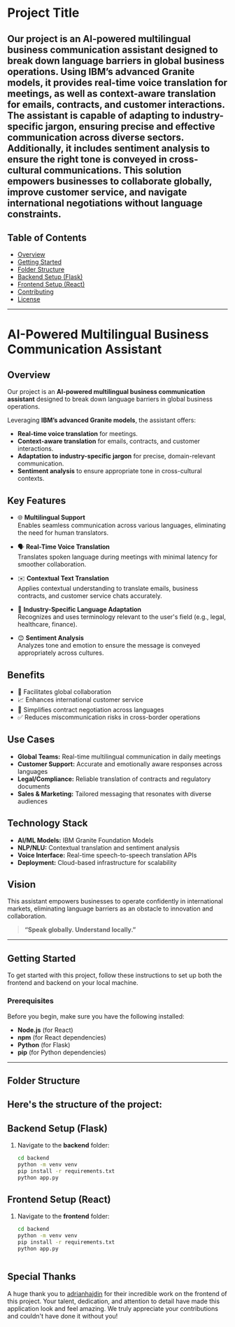 # Project Title

Our project is an AI-powered multilingual business communication assistant designed to break down language barriers in global business operations. Using IBM’s advanced Granite models, it provides real-time voice translation for meetings, as well as context-aware translation for emails, contracts, and customer interactions. The assistant is capable of adapting to industry-specific jargon, ensuring precise and effective communication across diverse sectors. Additionally, it includes sentiment analysis to ensure the right tone is conveyed in cross-cultural communications. This solution empowers businesses to collaborate globally, improve customer service, and navigate international negotiations without language constraints.
---

## Table of Contents

- [Overview](#overview)
- [Getting Started](#getting-started)
- [Folder Structure](#folder-structure)
- [Backend Setup (Flask)](#backend-setup-flask)
- [Frontend Setup (React)](#frontend-setup-react)
- [Contributing](#contributing)
- [License](#license)

---

# AI-Powered Multilingual Business Communication Assistant

## Overview

Our project is an **AI-powered multilingual business communication assistant** designed to break down language barriers in global business operations.

Leveraging **IBM’s advanced Granite models**, the assistant offers:

- **Real-time voice translation** for meetings.
- **Context-aware translation** for emails, contracts, and customer interactions.
- **Adaptation to industry-specific jargon** for precise, domain-relevant communication.
- **Sentiment analysis** to ensure appropriate tone in cross-cultural contexts.

## Key Features

- 🌐 **Multilingual Support**  
  Enables seamless communication across various languages, eliminating the need for human translators.

- 🗣️ **Real-Time Voice Translation**  
  Translates spoken language during meetings with minimal latency for smoother collaboration.

- ✉️ **Contextual Text Translation**  
  Applies contextual understanding to translate emails, business contracts, and customer service chats accurately.

- 🧠 **Industry-Specific Language Adaptation**  
  Recognizes and uses terminology relevant to the user's field (e.g., legal, healthcare, finance).

- 😊 **Sentiment Analysis**  
  Analyzes tone and emotion to ensure the message is conveyed appropriately across cultures.

## Benefits

- 🤝 Facilitates global collaboration
- 📈 Enhances international customer service
- 🧩 Simplifies contract negotiation across languages
- ✅ Reduces miscommunication risks in cross-border operations

## Use Cases

- **Global Teams:** Real-time multilingual communication in daily meetings  
- **Customer Support:** Accurate and emotionally aware responses across languages  
- **Legal/Compliance:** Reliable translation of contracts and regulatory documents  
- **Sales & Marketing:** Tailored messaging that resonates with diverse audiences

## Technology Stack

- **AI/ML Models:** IBM Granite Foundation Models  
- **NLP/NLU:** Contextual translation and sentiment analysis  
- **Voice Interface:** Real-time speech-to-speech translation APIs  
- **Deployment:** Cloud-based infrastructure for scalability

## Vision

This assistant empowers businesses to operate confidently in international markets, eliminating language barriers as an obstacle to innovation and collaboration.

> **“Speak globally. Understand locally.”**

---

## Getting Started

To get started with this project, follow these instructions to set up both the frontend and backend on your local machine.

### Prerequisites

Before you begin, make sure you have the following installed:

- **Node.js** (for React)
- **npm** (for React dependencies)
- **Python** (for Flask)
- **pip** (for Python dependencies)

---

## Folder Structure

Here's the structure of the project:
---
## Backend Setup (Flask)

1. Navigate to the **backend** folder:

   ```bash
   cd backend
   python -m venv venv
   pip install -r requirements.txt
   python app.py
   
## Frontend Setup (React)

1. Navigate to the **frontend** folder:
  
   ```bash
   cd backend
   python -m venv venv
   pip install -r requirements.txt
   python app.py



## Special Thanks

A huge thank you to [adrianhajdin](https://github.com/adrianhajdin) for their incredible work on the frontend of this project. Your talent, dedication, and attention to detail have made this application look and feel amazing. We truly appreciate your contributions and couldn't have done it without you!



